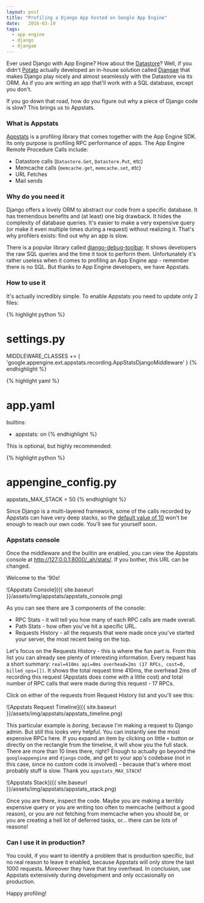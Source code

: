 ```yaml
---
layout: post
title: "Profiling a Django App hosted on Google App Engine"
date:   2016-03-19
tags:
  - app engine
  - django
  - djangae
---
```


Ever used Django with App Engine? How about the [Datastore](https://cloud.google.com/appengine/docs/python/datastore/)? Well, if you didn't
[Potato](https://p.ota.to/) actually developed an in-house solution called [Djangae](https://github.com/potatolondon/djangae) that makes
Django play nicely and almost seamlessly with the Datastore via its ORM. As if
you are writing an app that'll work with a SQL database, except you don't.

If you go down that road, how do you figure out why a piece of Django code is slow?
This brings us to Appstats.

### What is Appstats

[Appstats](https://cloud.google.com/appengine/docs/python/tools/appstats) is a
profiling library that comes together with the App Engine SDK. Its
only purpose is profiling RPC performance of apps. The App Engine Remote
Procedure Calls include:

* Datastore calls (`Datastore.Get`, `Datastore.Put`, etc)
* Memcache calls (`memcache.get`, `memcache.set`, etc)
* URL Fetches
* Mail sends

### Why do you need it

Django offers a lovely ORM to abstract our code from a specific database. It
has tremendous benefits and (at least) one big drawback. It hides the complexity of
database queries. It's easier to make a very expensive query (or make it even
multiple times during a request) without realizing it. That's why profilers exists:
find out why an app is slow.

There is a popular library called [django-debug-toolbar](https://github.com/django-debug-toolbar/django-debug-toolbar).
It shows developers the raw SQL queries and the time it took to
perform them. Unfortunately it's rather useless when it comes to profiling an App Engine
app - remember there is no SQL. But thanks to App Engine developers, we have Appstats.

### How to use it

It's actually incredibly simple. To enable Appstats you need to update only 2 files:

{% highlight python %}
# settings.py
MIDDLEWARE_CLASSES += (
  'google.appengine.ext.appstats.recording.AppStatsDjangoMiddleware'
)
{% endhighlight %}

{% highlight yaml %}
# app.yaml
builtins:
- appstats: on
{% endhighlight %}

This is optional, but highly recommended:

{% highlight python %}
# appengine_config.py
appstats_MAX_STACK = 50
{% endhighlight %}

Since Django is a multi-layered framework, some of the calls recorded by Appstats
can have very deep stacks, so the [default value of 10](https://googleappengine.googlecode.com/svn/trunk/python/google/appengine/ext/appstats/sample_appengine_config.py)
won't be enough to reach our own code. You'll see for yourself soon.

### Appstats console

Once the middleware and the builtin are enabled, you can view the Appstats console
at [http://127:0.0.1:8000/_ah/stats/](http://127.0.0.1:8000/_ah/stats/). If you bother, this URL can be changed.

Welcome to the '90s!

![Appstats Console]({{ site.baseurl }}/assets/img/appstats/appstats_console.png)

As you can see there are 3 components of the console:

* RPC Stats - it will tell you how many of each RPC calls are made overall.
* Path Stats - how often you've hit a specific URL.
* Requests History - all the requests that were made once you've started your server,
  the most recent being on the top.

Let's focus on the Requests History - this is where the fun part is. From this list
you can already see plenty of interesting information. Every request has a short
summary: `real=410ms api=0ms overhead=2ms (17 RPCs, cost=0, billed_ops=[])`. It
shows the total request time 410ms, the overhead 2ms of recording this
request (Appstats does come with a little cost) and total number of RPC calls
that were made during this request - 17 RPCs.

Click on either of the requests from Request History list and you'll see this:

![Appstats Request Timeline]({{ site.baseurl }}/assets/img/appstats/appstats_timeline.png)

This particular example is *boring*, because I'm making a request to Django admin.
But still this looks very helpful. You can instantly see the most expensive RPCs here.
If you expand an item by clicking on little `+` button
or directly on the rectangle from the timeline, it will show you the full stack.
There are more than 10 lines there, right? Enough to actually go
beyond the `googleappengine` and `django` code, and get to your app's codebase
(not in this case, since no custom code is involved) -
because that's where most probably stuff is slow. Thank you `appstats_MAX_STACK`!

![Appstats Stack]({{ site.baseurl }}/assets/img/appstats/appstats_stack.png)

Once you are there, inspect the code. Maybe you are making a terribly expensive
query or you are writing too often to memcache (without a good reason), or you
are not fetching from memcache when you should be, or you are creating a hell lot
of deferred tasks, or... there can be lots of reasons!

### Can I use it in production?

You could, if you want to identify a problem that is production specific, but no
real reason to leave it enabled, because Appstats will only store the last 1000
requests. Moreover they have that tiny overhead. In conclusion, use Appstats
extensively during development and only occasionally on production.

Happy profiling!
